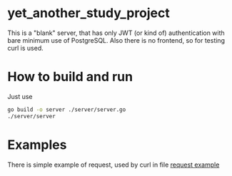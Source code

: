 # yet_another_study_project
This is a "blank" server, that has only JWT (or kind of) authentication with bare minimum use of PostgreSQL. Also there is no frontend, so for testing curl is used.
# How to build and run

Just use 
```sh
go build -o server ./server/server.go
./server/server
```

# Examples

There is simple example of request, used by curl in file 
[request example](test.sh)